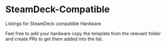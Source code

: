 # SteamDeck-Compatible

Listings for SteamDeck compatible Hardware

Feel free to add your hardware copy the template from the relevant folder and create PRs to get them added into the list.
